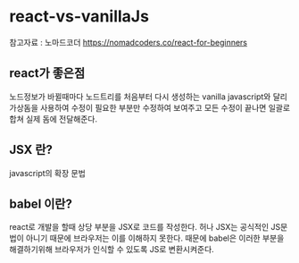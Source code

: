 # react-vs-vanillaJs
참고자료 : 노마드코더 https://nomadcoders.co/react-for-beginners

## react가 좋은점
노드정보가 바뀔때마다 노드트리를 처음부터 다시 생성하는 vanilla javascript와 달리 가상돔을 사용하여 수정이 필요한 부분만 수정하여 보여주고 모든 수정이 끝나면 일괄로 합쳐 실제 돔에 전달해준다.

## JSX 란?
javascript의 확장 문법

## babel 이란?
react로 개발을 할때 상당 부분을 JSX로 코드를 작성한다.
허나 JSX는 공식적인 JS문법이 아니기 때문에 브라우저는 이를 이해하지 못한다.
때문에 babel은 이러한 부분을 해결하기위해 브라우저가 인식할 수 있도록 JS로 변환시켜준다.
